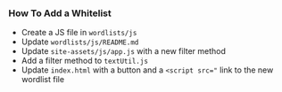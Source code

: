 ### How To Add a Whitelist
* Create a JS file in `wordlists/js`
* Update `wordlists/js/README.md`
* Update `site-assets/js/app.js` with a new filter method
* Add a filter method to `textUtil.js`
* Update `index.html` with a button and a `<script src="` link to the new wordlist file
